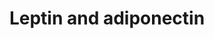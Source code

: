 ---
annotations:
- id: DOID:4194
  parent: disease of metabolism
  type: Disease Ontology
  value: glucose metabolism disease
- id: PW:0000363
  parent: regulatory pathway
  type: Pathway Ontology
  value: leptin system pathway
- id: PW:0000563
  parent: signaling pathway
  type: Pathway Ontology
  value: adiponectin signaling pathway
- id: PW:0000563
  parent: signaling pathway
  type: Pathway Ontology
  value: adiponectin signaling pathway
- id: PW:0000363
  parent: regulatory pathway
  type: Pathway Ontology
  value: leptin system pathway
- id: DOID:4194
  parent: disease of metabolism
  type: Disease Ontology
  value: glucose metabolism disease
authors:
- Khanspers
- MaintBot
description: Proposed mechanism by which leptin and adiponectin stimulate fatty acid
  oxidation. Adapted from fig 1 in [http://www.ncbi.nlm.nih.gov/pubmed/16497175 Dyck
  et al.].   Proteins on this pathway have targeted assays available via the [https://assays.cancer.gov/available_assays?wp_id=WP3934
  CPTAC Assay Portal]
last-edited: 2019-09-17
organisms:
- Homo sapiens
redirect_from:
- /index.php/Pathway:WP3934
- /instance/WP3934
revision: null
schema-jsonld:
- '@context': https://schema.org/
  '@id': https://wikipathways.github.io/pathways/WP3934.html
  '@type': Dataset
  creator:
    '@type': Organization
    name: WikiPathways
  description: Proposed mechanism by which leptin and adiponectin stimulate fatty
    acid oxidation. Adapted from fig 1 in [http://www.ncbi.nlm.nih.gov/pubmed/16497175
    Dyck et al.].   Proteins on this pathway have targeted assays available via the
    [https://assays.cancer.gov/available_assays?wp_id=WP3934 CPTAC Assay Portal]
  keywords:
  - ACACA
  - ADIPOQ
  - ADIPOR1
  - ADIPOR2
  - Acetyl-CoA
  - CPT1A
  - Fatty acid
  - LEP
  - LEPR
  - Malonyl-CoA
  - PRKAA1
  - PRKAB1
  - PRKAG1
  license: CC0
  name: Leptin and adiponectin
seo: CreativeWork
title: Leptin and adiponectin
wpid: WP3934
---